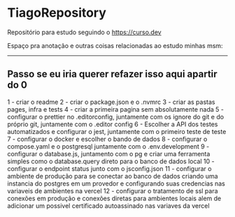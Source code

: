 # TiagoRepository

Repositório para estudo seguindo o https://curso.dev

Espaço pra anotação e outras coisas relacionadas ao estudo minhas msm:

---

## Passo se eu iria querer refazer isso aqui apartir do 0

1 - criar o readme
2 - criar o package.json e o .nvmrc
3 - criar as pastas pages, infra e tests
4 - criar a primeira pagina sem absolutamente nada
5 - configurar o prettier no .editorconfig, juntamente com os ignore do git e do próprio git, juntamente com o .editor config
6 - Escolher a API dos testes automatizados e configurar o jest, juntamente com o primeiro teste de teste
7 - configurar o docker e escolher o bando de dados
8 - configurar o compose.yaml e o postgresql juntamente com o .env.development
9 - configurar o database.js, juntamento com o pg e criar uma ferramenta simples como o database.query direto para o banco de dados local
10 - configurar o endpoint status junto com o jsconfig.json
11 - configurar o ambiente de produção para se conectar ao banco de dados criando uma instancia do 
postgres em um provedor e configurando suas credencias nas variaveis de ambientes na vercel 
12 - configurar o tratamento de ssl para conexões em produção e conexões diretas para ambientes locais
alem de adicionar um possivel certificado autoassinado nas variaves da vercel